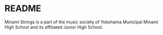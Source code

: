 README
===
Minami Strings is a part of the music society of Yokohama Municipal Minami High School and its affiliated Junior High School.

